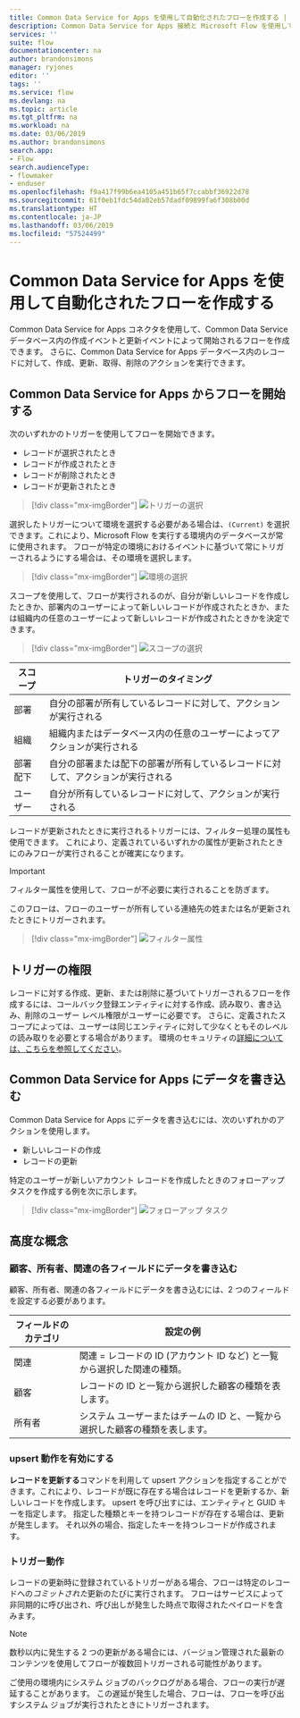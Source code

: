 ```yaml
---
title: Common Data Service for Apps を使用して自動化されたフローを作成する | Microsoft Docs
description: Common Data Service for Apps 接続と Microsoft Flow を使用してワークフローを作成します。
services: ''
suite: flow
documentationcenter: na
author: brandonsimons
manager: ryjones
editor: ''
tags: ''
ms.service: flow
ms.devlang: na
ms.topic: article
ms.tgt_pltfrm: na
ms.workload: na
ms.date: 03/06/2019
ms.author: brandonsimons
search.app:
- Flow
search.audienceType:
- flowmaker
- enduser
ms.openlocfilehash: f9a417f99b6ea4105a451b65f7ccabbf36922d78
ms.sourcegitcommit: 61f0eb1fdc54da02eb57dadf09899fa6f308b00d
ms.translationtype: HT
ms.contentlocale: ja-JP
ms.lasthandoff: 03/06/2019
ms.locfileid: "57524499"
---
```

# <a name="create-an-automated-flow-by-using-common-data-service-for-apps"></a>Common Data Service for Apps を使用して自動化されたフローを作成する

Common Data Service for Apps コネクタを使用して、Common Data Service データベース内の作成イベントと更新イベントによって開始されるフローを作成できます。 さらに、Common Data Service for Apps データベース内のレコードに対して、作成、更新、取得、削除のアクションを実行できます。

## <a name="initiate-a-flow-from-common-data-service-for-apps"></a>Common Data Service for Apps からフローを開始する

次のいずれかのトリガーを使用してフローを開始できます。

- レコードが選択されたとき
- レコードが作成されたとき
- レコードが削除されたとき
- レコードが更新されたとき


> [!div class="mx-imgBorder"]
> ![トリガーの選択](./media/cds-connector/Triggers.png)

選択したトリガーについて環境を選択する必要がある場合は、`(Current)` を選択できます。これにより、Microsoft Flow を実行する環境内のデータベースが常に使用されます。 フローが特定の環境におけるイベントに基づいて常にトリガーされるようにする場合は、その環境を選択します。

> [!div class="mx-imgBorder"]
> ![環境の選択](./media/cds-connector/Environments.png)

スコープを使用して、フローが実行されるのが、自分が新しいレコードを作成したときか、部署内のユーザーによって新しいレコードが作成されたときか、または組織内の任意のユーザーによって新しいレコードが作成されたときかを決定できます。

> [!div class="mx-imgBorder"]
> ![スコープの選択](./media/cds-connector/Scopes.png)

|スコープ|トリガーのタイミング|
| --- | --- |
|部署|自分の部署が所有しているレコードに対して、アクションが実行される|
|組織|組織内またはデータベース内の任意のユーザーによってアクションが実行される|
|部署配下|自分の部署または配下の部署が所有しているレコードに対して、アクションが実行される|
|ユーザー|自分が所有しているレコードに対して、アクションが実行される|

レコードが更新されたときに実行されるトリガーには、フィルター処理の属性も使用できます。 これにより、定義されているいずれかの属性が更新されたときにのみフローが実行されることが確実になります。

> [!IMPORTANT]
> フィルター属性を使用して、フローが不必要に実行されることを防ぎます。

このフローは、フローのユーザーが所有している連絡先の姓または名が更新されたときにトリガーされます。

> [!div class="mx-imgBorder"]
> ![フィルター属性](./media/cds-connector/FilterAttributes.png)

## <a name="trigger-privileges"></a>トリガーの権限

レコードに対する作成、更新、または削除に基づいてトリガーされるフローを作成するには、コールバック登録エンティティに対する作成、読み取り、書き込み、削除のユーザー レベル権限がユーザーに必要です。 さらに、定義されたスコープによっては、ユーザーは同じエンティティに対して少なくともそのレベルの読み取りを必要とする場合があります。  環境のセキュリティの[詳細については、こちらを参照してください](https://docs.microsoft.com/power-platform/admin/database-security)。

## <a name="write-data-into-common-data-service-for-apps"></a>Common Data Service for Apps にデータを書き込む

Common Data Service for Apps にデータを書き込むには、次のいずれかのアクションを使用します。

- 新しいレコードの作成
- レコードの更新

特定のユーザーが新しいアカウント レコードを作成したときのフォローアップ タスクを作成する例を次に示します。  

> [!div class="mx-imgBorder"]
> ![フォローアップ タスク](./media/cds-connector/Regarding.png)

## <a name="advanced-concepts"></a>高度な概念

### <a name="write-data-into-customer-owner-and-regarding-fields"></a>顧客、所有者、関連の各フィールドにデータを書き込む

顧客、所有者、関連の各フィールドにデータを書き込むには、2 つのフィールドを設定する必要があります。

| フィールドのカテゴリ | 設定の例 |
| --- | --- |
| 関連 | 関連 = レコードの ID (アカウント ID など) と一覧から選択した関連の種類。 |
| 顧客 | レコードの ID と一覧から選択した顧客の種類を表します。 |
| 所有者 | システム ユーザーまたはチームの ID と、一覧から選択した顧客の種類を表します。 |

### <a name="enable-upsert-behavior"></a>upsert 動作を有効にする

**レコードを更新する**コマンドを利用して upsert アクションを指定することができます。これにより、レコードが既に存在する場合はレコードを更新するか、新しいレコードを作成します。 upsert を呼び出すには、エンティティと GUID キーを指定します。 指定した種類とキーを持つレコードが存在する場合は、更新が発生します。 それ以外の場合、指定したキーを持つレコードが作成されます。

### <a name="trigger-behavior"></a>トリガー動作

レコードの更新時に登録されているトリガーがある場合、フローは特定のレコードへの*コミットされた*更新のたびに実行されます。 フローはサービスによって非同期的に呼び出され、呼び出しが発生した時点で取得されたペイロードを含みます。

> [!NOTE]
> 数秒以内に発生する 2 つの更新がある場合には、バージョン管理された最新のコンテンツを使用してフローが複数回トリガーされる可能性があります。

ご使用の環境内にシステム ジョブのバックログがある場合、フローの実行が遅延することがあります。  この遅延が発生した場合、フローは、フローを呼び出すシステム ジョブが実行されたときにトリガーされます。

